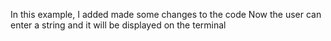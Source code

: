 In this example, I added made some changes to the code 
Now the user can enter a string and it will be displayed on the terminal
